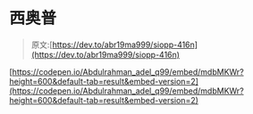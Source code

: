 # 西奥普

> 原文:[https://dev.to/abr19ma999/siopp-416n](https://dev.to/abr19ma999/siopp-416n)

[https://codepen.io/Abdulrahman_adel_q99/embed/mdbMKWr?height=600&default-tab=result&embed-version=2](https://codepen.io/Abdulrahman_adel_q99/embed/mdbMKWr?height=600&default-tab=result&embed-version=2)